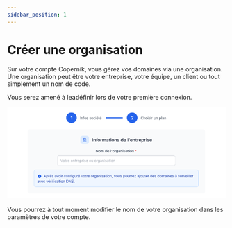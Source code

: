 ```yaml
---
sidebar_position: 1
---
```


# Créer une organisation

Sur votre compte Copernik, vous gérez vos domaines via une organisation. Une organisation peut être votre entreprise, votre équipe, un client ou tout simplement un nom de code.

Vous serez amené à leadéfinir lors de votre première connexion.

![Créer une organisation](/img/copernik-create-org.png)

Vous pourrez à tout moment modifier le nom de votre organisation dans les paramètres de votre compte.